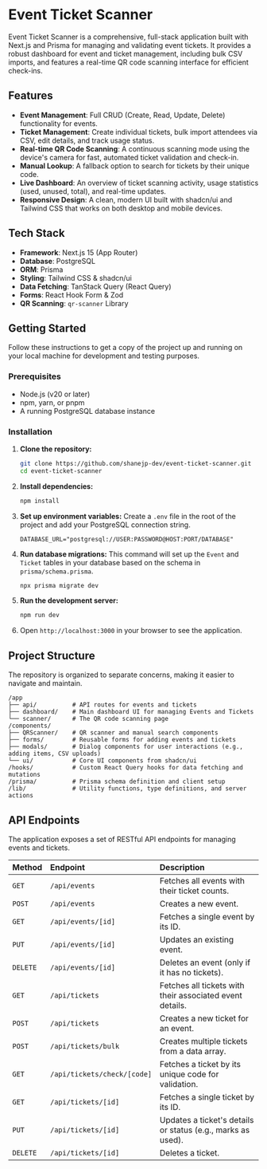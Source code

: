 # Event Ticket Scanner

Event Ticket Scanner is a comprehensive, full-stack application built with Next.js and Prisma for managing and validating event tickets. It provides a robust dashboard for event and ticket management, including bulk CSV imports, and features a real-time QR code scanning interface for efficient check-ins.

## Features

*   **Event Management**: Full CRUD (Create, Read, Update, Delete) functionality for events.
*   **Ticket Management**: Create individual tickets, bulk import attendees via CSV, edit details, and track usage status.
*   **Real-time QR Code Scanning**: A continuous scanning mode using the device's camera for fast, automated ticket validation and check-in.
*   **Manual Lookup**: A fallback option to search for tickets by their unique code.
*   **Live Dashboard**: An overview of ticket scanning activity, usage statistics (used, unused, total), and real-time updates.
*   **Responsive Design**: A clean, modern UI built with shadcn/ui and Tailwind CSS that works on both desktop and mobile devices.

## Tech Stack

*   **Framework**: Next.js 15 (App Router)
*   **Database**: PostgreSQL
*   **ORM**: Prisma
*   **Styling**: Tailwind CSS & shadcn/ui
*   **Data Fetching**: TanStack Query (React Query)
*   **Forms**: React Hook Form & Zod
*   **QR Scanning**: `qr-scanner` Library

## Getting Started

Follow these instructions to get a copy of the project up and running on your local machine for development and testing purposes.

### Prerequisites

*   Node.js (v20 or later)
*   npm, yarn, or pnpm
*   A running PostgreSQL database instance

### Installation

1.  **Clone the repository:**
    ```bash
    git clone https://github.com/shanejp-dev/event-ticket-scanner.git
    cd event-ticket-scanner
    ```

2.  **Install dependencies:**
    ```bash
    npm install
    ```

3.  **Set up environment variables:**
    Create a `.env` file in the root of the project and add your PostgreSQL connection string.
    ```env
    DATABASE_URL="postgresql://USER:PASSWORD@HOST:PORT/DATABASE"
    ```

4.  **Run database migrations:**
    This command will set up the `Event` and `Ticket` tables in your database based on the schema in `prisma/schema.prisma`.
    ```bash
    npx prisma migrate dev
    ```

5.  **Run the development server:**
    ```bash
    npm run dev
    ```

6.  Open `http://localhost:3000` in your browser to see the application.

## Project Structure

The repository is organized to separate concerns, making it easier to navigate and maintain.

```
/app
├── api/          # API routes for events and tickets
├── dashboard/    # Main dashboard UI for managing Events and Tickets
└── scanner/      # The QR code scanning page
/components/
├── QRScanner/    # QR scanner and manual search components
├── forms/        # Reusable forms for adding events and tickets
├── modals/       # Dialog components for user interactions (e.g., adding items, CSV uploads)
└── ui/           # Core UI components from shadcn/ui
/hooks/           # Custom React Query hooks for data fetching and mutations
/prisma/          # Prisma schema definition and client setup
/lib/             # Utility functions, type definitions, and server actions
```

## API Endpoints

The application exposes a set of RESTful API endpoints for managing events and tickets.

| Method   | Endpoint                  | Description                                            |
| :------- | :------------------------ | :----------------------------------------------------- |
| `GET`    | `/api/events`             | Fetches all events with their ticket counts.           |
| `POST`   | `/api/events`             | Creates a new event.                                   |
| `GET`    | `/api/events/[id]`        | Fetches a single event by its ID.                      |
| `PUT`    | `/api/events/[id]`        | Updates an existing event.                             |
| `DELETE` | `/api/events/[id]`        | Deletes an event (only if it has no tickets).          |
| `GET`    | `/api/tickets`            | Fetches all tickets with their associated event details. |
| `POST`   | `/api/tickets`            | Creates a new ticket for an event.                     |
| `POST`   | `/api/tickets/bulk`       | Creates multiple tickets from a data array.            |
| `GET`    | `/api/tickets/check/[code]` | Fetches a ticket by its unique code for validation.    |
| `GET`    | `/api/tickets/[id]`       | Fetches a single ticket by its ID.                     |
| `PUT`    | `/api/tickets/[id]`       | Updates a ticket's details or status (e.g., marks as used). |
| `DELETE` | `/api/tickets/[id]`       | Deletes a ticket.                                      |
